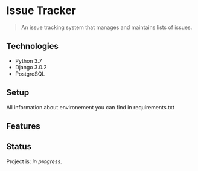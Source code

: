 # Issue Tracker
> An issue tracking system that manages and maintains lists of issues.

## Technologies
* Python 3.7
* Django 3.0.2
* PostgreSQL


## Setup
All information about environement you can find in requirements.txt

## Features


## Status
Project is: _in progress_.

